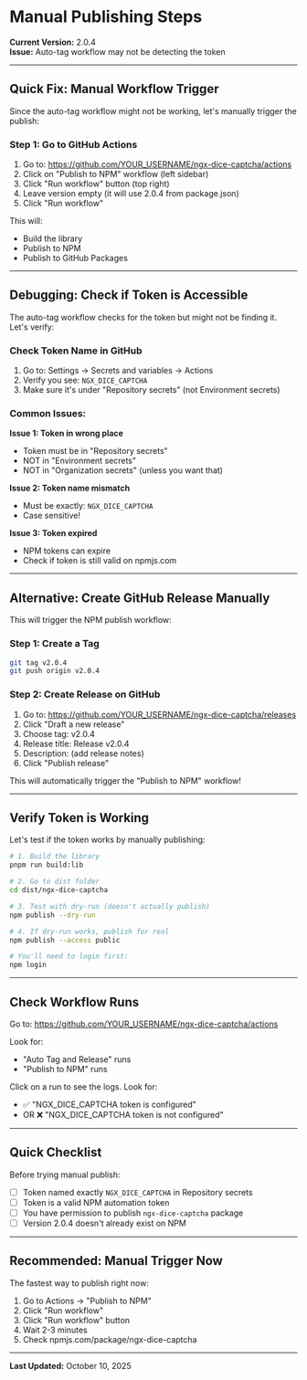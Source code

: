 # Manual Publishing Steps

**Current Version:** 2.0.4  
**Issue:** Auto-tag workflow may not be detecting the token

---

## Quick Fix: Manual Workflow Trigger

Since the auto-tag workflow might not be working, let's manually trigger the publish:

### Step 1: Go to GitHub Actions

1. Go to: https://github.com/YOUR_USERNAME/ngx-dice-captcha/actions
2. Click on "Publish to NPM" workflow (left sidebar)
3. Click "Run workflow" button (top right)
4. Leave version empty (it will use 2.0.4 from package.json)
5. Click "Run workflow"

This will:

- Build the library
- Publish to NPM
- Publish to GitHub Packages

---

## Debugging: Check if Token is Accessible

The auto-tag workflow checks for the token but might not be finding it. Let's verify:

### Check Token Name in GitHub

1. Go to: Settings → Secrets and variables → Actions
2. Verify you see: `NGX_DICE_CAPTCHA`
3. Make sure it's under "Repository secrets" (not Environment secrets)

### Common Issues:

**Issue 1: Token in wrong place**

- Token must be in "Repository secrets"
- NOT in "Environment secrets"
- NOT in "Organization secrets" (unless you want that)

**Issue 2: Token name mismatch**

- Must be exactly: `NGX_DICE_CAPTCHA`
- Case sensitive!

**Issue 3: Token expired**

- NPM tokens can expire
- Check if token is still valid on npmjs.com

---

## Alternative: Create GitHub Release Manually

This will trigger the NPM publish workflow:

### Step 1: Create a Tag

```bash
git tag v2.0.4
git push origin v2.0.4
```

### Step 2: Create Release on GitHub

1. Go to: https://github.com/YOUR_USERNAME/ngx-dice-captcha/releases
2. Click "Draft a new release"
3. Choose tag: v2.0.4
4. Release title: Release v2.0.4
5. Description: (add release notes)
6. Click "Publish release"

This will automatically trigger the "Publish to NPM" workflow!

---

## Verify Token is Working

Let's test if the token works by manually publishing:

```bash
# 1. Build the library
pnpm run build:lib

# 2. Go to dist folder
cd dist/ngx-dice-captcha

# 3. Test with dry-run (doesn't actually publish)
npm publish --dry-run

# 4. If dry-run works, publish for real
npm publish --access public

# You'll need to login first:
npm login
```

---

## Check Workflow Runs

Go to: https://github.com/YOUR_USERNAME/ngx-dice-captcha/actions

Look for:

- "Auto Tag and Release" runs
- "Publish to NPM" runs

Click on a run to see the logs. Look for:

- ✅ "NGX_DICE_CAPTCHA token is configured"
- OR ❌ "NGX_DICE_CAPTCHA token is not configured"

---

## Quick Checklist

Before trying manual publish:

- [ ] Token named exactly `NGX_DICE_CAPTCHA` in Repository secrets
- [ ] Token is a valid NPM automation token
- [ ] You have permission to publish `ngx-dice-captcha` package
- [ ] Version 2.0.4 doesn't already exist on NPM

---

## Recommended: Manual Trigger Now

The fastest way to publish right now:

1. Go to Actions → "Publish to NPM"
2. Click "Run workflow"
3. Click "Run workflow" button
4. Wait 2-3 minutes
5. Check npmjs.com/package/ngx-dice-captcha

---

**Last Updated:** October 10, 2025
